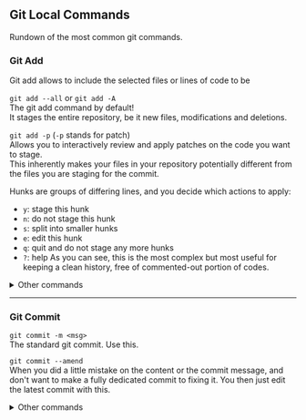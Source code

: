 ## Git Local Commands
Rundown of the most common git commands.

### Git Add
Git add allows to include the selected files or lines of code to be 

``git add --all`` or ``git add -A``
<br>The git add command by default!
<br>It stages the entire repository, be it new files, modifications and deletions.

``git add -p`` (``-p`` stands for patch)
<br>Allows you to interactively review and apply patches on the code you want to stage.
<br>This inherently makes your files in your repository potentially different from the files you are staging for the commit.

Hunks are groups of differing lines, and you decide which actions to apply:
- ``y``: stage this hunk
- ``n``: do not stage this hunk
- ``s``: split into smaller hunks
- ``e``: edit this hunk
- ``q``: quit and do not stage any more hunks
- ``?``: help
As you can see, this is the most complex but most useful for keeping a clean history, free of commented-out portion of codes.

<details><summary>Other commands</summary>

``git add <file1 file2>``
<br>Stages the indicated files. Maybe the command you've seen first, but not really useful since you will be most of the time staging a lot of files. Plus, writing all the filenames is pretty long.

``git add .`` (``.`` stands for the current directory)
<br>This command works like ``git add --all`` but:
- it does **not** stage file deletions
- it does **not** stage anything above the current directory

``git add -u`` (``-u`` stands for update)
<br>This command works like ``git add --all`` but:
- it does **not** stage new files
- it does **not** stage anything above the current directory

``git add -i`` (``-i`` stands for interactive)
<br>This command provides an interface to perform diverse tasks like status, update, revert, add, patch or diff. Maybe the most interesting but complex command here.
</details>

---
### Git Commit

``git commit -m <msg>``
<br>The standard git commit. Use this.

``git commit --amend``
<br>When you did a little mistake on the content or the commit message, and don't want to make a fully dedicated commit to fixing it.
You then just edit the latest commit with this.

<details><summary>Other commands</summary>

``git commit -p``
<br>Works just like git add -p, but for commits.
Using the staged files (with any git add command), you can decide the patches to apply to the files that will be committed.
</details>